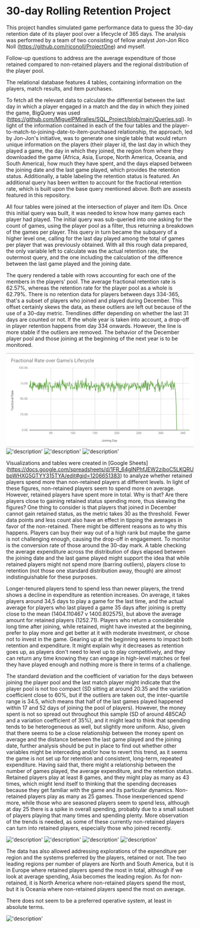 # 30-day Rolling Retention Project

This project handles simulated game performance data to guess the 30-day retention date of its player pool over a lifecycle of 365 days. The analysis was performed by a team of two consisting of fellow analyst Jon-Jon Rico Noll (https://github.com/riconoll/ProjectOne) and myself.

Follow-up questions to address are the average expenditure of those retained compared to non-retained players and the regional distribution of the player pool.

The relational database features 4 tables, containing information on the players, match results, and item purchases. 

To fetch all the relevant data to calculate the differential between the last day in which a player engaged in a match and the day in which they joined the game, BigQuery was used (https://github.com/MiguelPMiralles/SQL_Project/blob/main/Queries.sql). In light of the information contained in each of the four tables and the player-to-match-to-joining-date-to-item-purchased relationship, the approach, led by Jon-Jon's initiative, was to generate one single table that would return unique information on the players (their player id, the last day in which they played a game, the day in which they joined, the region from where they downloaded the game (Africa, Asia, Europe, North America, Oceania, and South America), how much they have spent, and the days elapsed between the joining date and the last game played, which provides the retention status. Additionally, a table labeling the retention status is featured. An additional query has been written to account for the fractional retention rate, which is built upon the base query mentioned above. Both are assests featured in this repository.

All four tables were joined at the intersection of player and item IDs. Once this initial query was built, it was needed to know how many games each player had played. The initial query was sub-queried into one asking for the count of games, using the player pool as a filter, thus returning a breakdown of the games per player. This query in turn became the subquery of a higher level one, calling for the last day played among the total of games per player that was previously obtained. With all this rough data prepared, the only variable left to calculate was the actual retention rate, the outermost query, and the one including the calculation of the difference between the last game played and the joining date.

The query rendered a table with rows accounting for each one of the members in the players' pool. The average fractional retention rate is 62.57%, whereas the retention rate for the player pool as a whole is 62.79%. There is no retention data for players between days 334-365, that's a subset of players who joined and played during December. This offset certainly skews the data, as these outliers are left out because of the use of a 30-day metric. Trendlines differ depending on whether the last 31 days are counted or not. If the whole year is taken into account, a drop-off in player retention happens from day 334 onwards. However, the line is more stable if the outliers are removed. The behavior of the December player pool and those joining at the beginning of the next year is to be monitored. 

!['description'](https://github.com/MiguelPMiralles/Portfolio/blob/main/Assessing%20Rolling%20Retention/Retention%20Rates%20over%20Time.png)
!['description'](https://github.com/MiguelPMiralles/SQL_Project/blob/main/Retained%20and%20non-retained%20over%20time.png)
!['description'](https://github.com/MiguelPMiralles/SQL_Project/blob/main/total%20fractional.png)
!['description'](https://github.com/MiguelPMiralles/SQL_Project/blob/main/fractional%20without%20DEC.png)

Visualizations and tables were created in [Google Sheets] (https://docs.google.com/spreadsheets/d/1FR_64gINPhfJEW2ziboC5LKQRUbpWHXG5GTYY315TYA/edit#gid=1206651383) to analyze whether retained players spend more than non-retained players at different levels. In light of these figures, non-retained players seem to spend more on average. However, retained players have spent more in total. Why is that? Are there players close to gaining retained status spending more, thus skewing the figures? One thing to consider is that players that joined in December cannot gain retained status, as the metric takes 30 as the threshold. Fewer data points and less count also have an effect in tipping the averages in favor of the non-retained. There might be different reasons as to why this happens. Players can buy their way out of a high rank but maybe the game is not challenging enough, causing the drop-off in engagement. To monitor is the conversion rate of those around the 30-day mark. A table checking the average expenditure across the distribution of days elapsed between the joining date and the last game played might support the idea that while retained players might not spend more (barring outliers), players close to retention (not those one standard distribution away, though) are almost indistinguishable for these purposes. 

Longer-tenured players tend to spend less than newer players, the trend shows a decline in expenditure as retention increases. On average, it takes players around 34,5 days to play a game for the last time, and the actual average for players who last played a game 35 days after joining is pretty close to the mean (1404.110467 v 1400.802575), but above the average amount for retained players (1252.71). Players who return a considerable long time after joining, while retained, might have invested at the beginning, prefer to play more and get better at it with moderate investment, or chose not to invest in the game. Gearing up at the beginning seems to impact both retention and expenditure. It might explain why it decreases as retention goes up, as players don't need to level up to play competitively, and they can return any time knowing they can engage in high-level matches or feel they have played enough and nothing more is there in terms of a challenge. 

The standard deviation and the coefficient of variation for the days between joining the player pool and the last match player might indicate that the player pool is not too compact (SD sitting at around 20.35 and the variation coefficient close to 60%, but if the outliers are taken out, the inter-quartile range is 34.5, which means that half of the last games played happened within 17 and 52 days of joining the pool of players). However, the money spent is not so spread out throughout this sample (SD of around 485CAD and a variation coefficient of 35%), and it might lead to think that spending tends to be heterogeneous as well, but slightly more uniform. Also, given that there seems to be a close relationship between the money spent on average and the distance between the last game played and the joining date, further analysis should be put in place to find out whether other variables might be interceding and/or how to revert this trend, as it seems the game is not set up for retention and consistent, long-term, repeated expenditure. Having said that, there might a relationship between the number of games played, the average expenditure, and the retention status. Retained players play at least 8 games, and they might play as many as 43 times, which might lend itself to thinking that the spending decreases because they get familiar with the game and its particular dynamics. Non-retained players play as many as 25 games. Those inexperienced spend more, while those who are seasoned players seem to spend less, although at day 25 there is a spike in overall spending, probably due to a small subset of players playing that many times and spending plenty. More observation of the trends is needed, as some of these currently non-retained players can turn into retained players, especially those who joined recently. 

!['description'](https://github.com/MiguelPMiralles/SQL_Project/blob/main/total%20spending.png)
!['description'](https://github.com/MiguelPMiralles/SQL_Project/blob/main/AVG%20spending.png)
!['description'](https://github.com/MiguelPMiralles/SQL_Project/blob/main/Spending%20evolution.png)
!['description'](https://github.com/MiguelPMiralles/SQL_Project/blob/main/Games%20played%20and%20average%20spending.png)

The data has also allowed addressing explorations of the expenditure per region and the systems preferred by the players, retained or not. The two leading regions per number of players are North and South America, but it is in Europe where retained players spend the most in total, although if we look at average spending, Asia becomes the leading region. As for non-retained, it is North America where non-retained players spend the most, but it is Oceania where non-retained players spend the most on average.

There does not seem to be a preferred operative system, at least in absolute terms.

!['description'](https://github.com/MiguelPMiralles/SQL_Project/blob/main/OS%20distribution.png)

